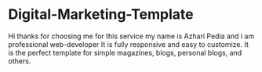 # Digital-Marketing-Template
Hi thanks for choosing me for this service my name is Azhari Pedia and i am professional web-developer It is fully responsive and easy to customize. It is the perfect template for simple magazines, blogs, personal blogs, and others.
